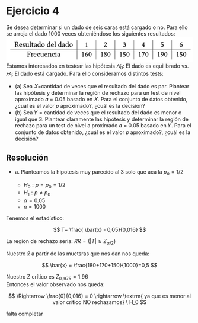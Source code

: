 # Ejercicio 4
Se desea determinar si un dado de seis caras está cargado o no. Para ello se arroja el dado 1000 veces obteniéndose los siguientes resultados:
![alt text](image.png)
Estamos interesados en testear las hipótesis $𝐻_0$: El dado es equilibrado vs. $𝐻_1$: El dado está cargado. Para ello consideramos distintos tests: 
* (a) Sea 𝑋=cantidad de veces que el resultado del dado es par. Plantear las hipótesis y determinar la región de rechazo para un test de nivel aproximado 𝛼 = 0.05 basado en 𝑋. Para el conjunto de datos obtenido, ¿cuál es el valor 𝑝 aproximado?, ¿cuál es la decisión? 
* (b) Sea 𝑌 = cantidad de veces que el resultado del dado es menor o igual que 3. Plantear claramente las hipótesis y determinar la región de rechazo para un test de nivel a proximado 𝛼 = 0.05 basado en 𝑌. Para el conjunto de datos obtenido, ¿cuál es el valor 𝑝 aproximado?, ¿cuál es la decisión?

## Resolución
* a. Planteamos la hipotesis muy parecido al 3 solo que aca la $p_o = 1/2$

    * $H_0: p=p_0 = 1/2$
    * $H_1: p \neq p_0$
    * $\alpha = 0.05$
    * $n= 1000$

Tenemos el estadístico:  

$$
T= \frac{ \bar{x} - 0,05}{0,016}
$$  

La region de rechazo seria: $RR=(|T|\geq Z_{\alpha/2})$  

Nuestro $\bar{x}$ a partir de las muetsras que nos dan nos queda:

$$
\bar{x} = \frac{180+170+150}{1000}=0,5
$$

Nuestro Z crítico es $Z_{0,975} = 1.96$  
Entonces el valor observado nos queda:

$$
\Rightarrow \frac{0}{0,016} = 0 \rightarrow \textrm{ ya que es menor al valor crítico NO rechazamos} \ H_0
$$  

falta completar